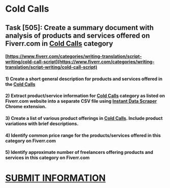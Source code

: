 # Cold Calls
## Task [505]: Create a summary document with analysis of products and services offered on Fiverr.com in [Cold Calls](https://www.fiverr.com/categories/writing-translation/script-writing/cold-call-script) category
#### [https://www.fiverr.com/categories/writing-translation/script-writing/cold-call-script](https://www.fiverr.com/categories/writing-translation/script-writing/cold-call-script)
#### 1) Create a short general description for products and services offered in the [Cold Calls](https://www.fiverr.com/categories/writing-translation/script-writing/cold-call-script)
#### 2) Extract product/service information for [Cold Calls](https://www.fiverr.com/categories/writing-translation/script-writing/cold-call-script) category as listed on Fiverr.com website into a separate CSV file using [Instant Data Scraper](https://chrome.google.com/webstore/detail/instant-data-scraper/ofaokhiedipichpaobibbnahnkdoiiah) Chrome extension.
#### 3) Create a list of various product offerings in [Cold Calls](https://www.fiverr.com/categories/writing-translation/script-writing/cold-call-script). Include product variations with brief descriptions.
#### 4) Identify common price range for the products/services offered in this category on Fiverr.com
#### 5) Identify approximate number of freelancers offering products and services in this category on Fiverr.com

# [SUBMIT INFORMATION](https://forms.office.com/r/8AEKjkLxKG)
